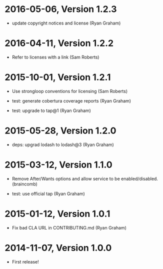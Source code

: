 2016-05-06, Version 1.2.3
=========================

 * update copyright notices and license (Ryan Graham)


2016-04-11, Version 1.2.2
=========================

 * Refer to licenses with a link (Sam Roberts)


2015-10-01, Version 1.2.1
=========================

 * Use strongloop conventions for licensing (Sam Roberts)

 * test: generate cobertura coverage reports (Ryan Graham)

 * test: upgrade to tap@1 (Ryan Graham)


2015-05-28, Version 1.2.0
=========================

 * deps: upgrad lodash to lodash@3 (Ryan Graham)


2015-03-12, Version 1.1.0
=========================

 * Remove After/Wants options and allow service to be enabled/disabled. (braincomb)

 * test: use official tap (Ryan Graham)


2015-01-12, Version 1.0.1
=========================

 * Fix bad CLA URL in CONTRIBUTING.md (Ryan Graham)


2014-11-07, Version 1.0.0
=========================

 * First release!
